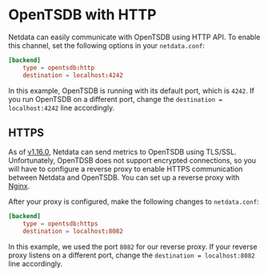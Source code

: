 <!--
title: "OpenTSDB with HTTP"
custom_edit_url: https://github.com/netdata/netdata/edit/master/backends/opentsdb/README.md
-->

# OpenTSDB with HTTP

Netdata can easily communicate with OpenTSDB using HTTP API. To enable this channel, set the following options in your
`netdata.conf`:

```conf
[backend]
    type = opentsdb:http
    destination = localhost:4242
```

In this example, OpenTSDB is running with its default port, which is `4242`. If you run OpenTSDB on a different port,
change the `destination = localhost:4242` line accordingly.

## HTTPS

As of [v1.16.0](https://github.com/netdata/netdata/releases/tag/v1.16.0), Netdata can send metrics to OpenTSDB using
TLS/SSL. Unfortunately, OpenTDSB does not support encrypted connections, so you will have to configure a reverse proxy
to enable HTTPS communication between Netdata and OpenTSDB. You can set up a reverse proxy with
[Nginx](/docs/Running-behind-nginx.md).

After your proxy is configured, make the following changes to `netdata.conf`:

```conf
[backend]
    type = opentsdb:https
    destination = localhost:8082
```

In this example, we used the port `8082` for our reverse proxy. If your reverse proxy listens on a different port,
change the `destination = localhost:8082` line accordingly.

